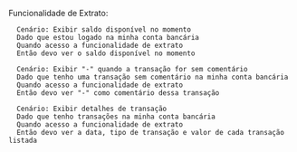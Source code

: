Funcionalidade de Extrato:

      Cenário: Exibir saldo disponível no momento
      Dado que estou logado na minha conta bancária
      Quando acesso a funcionalidade de extrato
      Então devo ver o saldo disponível no momento
      
      Cenário: Exibir "-" quando a transação for sem comentário
      Dado que tenho uma transação sem comentário na minha conta bancária
      Quando acesso a funcionalidade de extrato
      Então devo ver "-" como comentário dessa transação
      
      Cenário: Exibir detalhes de transação
      Dado que tenho transações na minha conta bancária
      Quando acesso a funcionalidade de extrato
      Então devo ver a data, tipo de transação e valor de cada transação listada